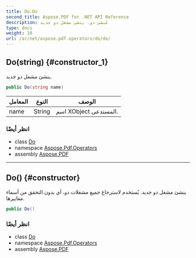 ```yaml
---
title: Do.Do
second_title: Aspose.PDF for .NET API Reference
description: مُنشئ دو. ينشئ مشغل دو جديد
type: docs
weight: 10
url: /ar/net/aspose.pdf.operators/do/do/
---
```

## Do(string) {#constructor_1}

ينشئ مشغل دو جديد.

```csharp
public Do(string name)
```

| المعامل | النوع | الوصف |
| --- | --- | --- |
| name | String | اسم XObject المستدعى. |

### انظر أيضًا

* class [Do](../)
* namespace [Aspose.Pdf.Operators](../../../aspose.pdf.operators/)
* assembly [Aspose.PDF](../../../)

---

## Do() {#constructor}

ينشئ مشغل دو جديد. يُستخدم لاسترجاع جميع مشغلات دو، أي بدون التحقق من أسماء معاييرها.

```csharp
public Do()
```

### انظر أيضًا

* class [Do](../)
* namespace [Aspose.Pdf.Operators](../../../aspose.pdf.operators/)
* assembly [Aspose.PDF](../../../)